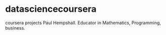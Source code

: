 # datasciencecoursera
coursera projects
Paul Hempshall. Educator in Mathematics, Programming, business.
